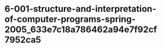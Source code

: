 # 6-001-structure-and-interpretation-of-computer-programs-spring-2005_633e7c18a786462a94e7f92cf7952ca5